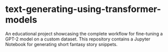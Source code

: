 # text-generating-using-transformer-models
An educational project showcasing the complete workflow for fine-tuning a GPT-2 model on a custom dataset. This repository contains a Jupyter Notebook for generating short fantasy story snippets.
